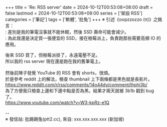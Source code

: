 +++
title = 'Re: RSS server'
date = 2024-10-12T00:53:08+08:00
draft = false
lastmod = 2024-10-12T00:53:08+08:00
series = ['架設 RSS']
categories = ['筆記']
tags = ['軟體', '批兔']
+++
※ 引述《oopzzozzo (π)》之銘言：<br>
: 差別是我的筆電沒事就不能休眠，然後 SSD 壽命可能會減少。<br>
: 為此我還是決定買一張便宜的 SSD，接在樹莓派上，負責跑那些需要高頻 IO 的應用。<br>

後來 SSD 買了，但樹莓派掛了，永遠電壓不足。<br>
所以我的 rss server 現在還是跑在我的舊筆電上。<br>
<br>
然後前陣子發覺 YouTube 的 RSS 會有 shorts，很煩。<br>
於是參考 reddit 上的解法，檢查 thumbnail 上下兩條都是黑色就是長影片。<br>
https://www.reddit.com/r/rss/comments/14o44dy/comment/lhphi3b/<br>
為了方便我只檢查上邊和下邊中點是否為黑。結果才兩天就被 3b1b 戳到 bug 了。<br>
https://www.youtube.com/watch?v=W3-kpRz-e1Q<br>
<br>
--<br>
※ 發信站: 批踢踢兔(ptt2.cc), 來自: xxx.xxx.xxx.xxx (新加坡)<br>
